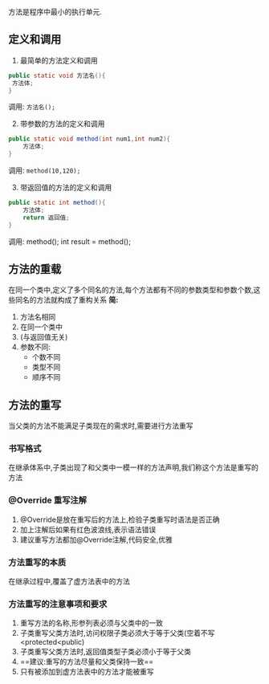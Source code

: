 
方法是程序中最小的执行单元.
## 定义和调用
1. 最简单的方法定义和调用
```java
public static void 方法名(){
 方法体;
}
```
调用:
`方法名();`

2. 带参数的方法的定义和调用
```java
public static void method(int num1,int num2){
	方法体;
}
```
调用:
`method(10,120);`

3. 带返回值的方法的定义和调用
```java
public static int method(){
	方法体;
	return 返回值;
}
```
调用:
 method();
 int result = method();


## 方法的重载
在同一个类中,定义了多个同名的方法,每个方法都有不同的参数类型和参数个数,这些同名的方法就构成了重构关系
**简:**
1. 方法名相同
2. 在同一个类中
3. (与返回值无关)
4. 参数不同:
	- 个数不同
	- 类型不同
	- 顺序不同

## 方法的重写
当父类的方法不能满足子类现在的需求时,需要进行方法重写

### 书写格式
在继承体系中,子类出现了和父类中一模一样的方法声明,我们称这个方法是重写的方法

### @Override 重写注解
1. @Override是放在重写后的方法上,检验子类重写时语法是否正确
2. 加上注解后如果有红色波浪线,表示语法错误
3. 建议重写方法都加@Override注解,代码安全,优雅

### 方法重写的本质
在继承过程中,覆盖了虚方法表中的方法

### 方法重写的注意事项和要求
1. 重写方法的名称,形参列表必须与父类中的一致
2. 子类重写父类方法时,访问权限子类必须大于等于父类(空着不写<protected<public)
3. 子类重写父类方法时,返回值类型子类必须小于等于父类 
4. ==建议:重写的方法尽量和父类保持一致==
5. 只有被添加到虚方法表中的方法才能被重写
















